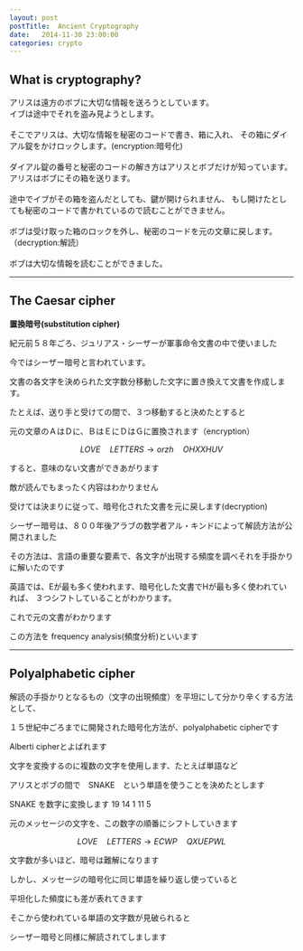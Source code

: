 ```yaml
---
layout: post
postTitle:  Ancient Cryptography
date:   2014-11-30 23:00:00
categories: crypto 
---
```


## What is cryptography?

<div class="row">
	<div class="col-sm-5">
		<div id="svg01"></div>
	</div>
	<div class="col-sm-7">
		アリスは遠方のボブに大切な情報を送ろうとしています。<br>
		イブは途中でそれを盗み見ようとします。<br><br>
		そこでアリスは、大切な情報を秘密のコードで書き、箱に入れ、
		その箱にダイアル錠をかけロックします。(encryption:暗号化)<br><br>
		ダイアル錠の番号と秘密のコードの解き方はアリスとボブだけが知っています。<br>
		アリスはボブにその箱を送ります。<br><br>
		途中でイブがその箱を盗んだとしても、鍵が開けられません、
		もし開けたとしても秘密のコードで書かれているので読むことができません。<br><br>
		ボブは受け取った箱のロックを外し、秘密のコードを元の文章に戻します。（decryption:解読）<br><br>
		ボブは大切な情報を読むことができました。
	</div>
</div>

--------

## The Caesar cipher

__置換暗号(substitution cipher)__

紀元前５８年ごろ、ジュリアス・シーザーが軍事命令文書の中で使いました

今ではシーザー暗号と言われています。

文書の各文字を決められた文字数分移動した文字に置き換えて文書を作成します。

たとえば、送り手と受けての間で、３つ移動すると決めたとすると

元の文章のＡはＤに、ＢはＥにＤはＧに置換されます（encryption）

$$LOVE \quad LETTERS \to orzh \quad OHXXHUV$$ 

すると、意味のない文書ができあがります

敵が読んでもまったく内容はわかりません

受けては決まりに従って、暗号化された文書を元に戻します(decryption)

シーザー暗号は、８００年後アラブの数学者アル・キンドによって解読方法が公開されました

その方法は、言語の重要な要素で、各文字が出現する頻度を調べそれを手掛かりに解いたのです

英語では、Eが最も多く使われます、暗号化した文書でHが最も多く使われていれば、
３つシフトしていることがわかります。

これで元の文書がわかります

この方法を frequency analysis(頻度分析)といいます

-------

## Polyalphabetic cipher

解読の手掛かりとなるもの（文字の出現頻度）を平坦にして分かり辛くする方法として、

１５世紀中ごろまでに開発された暗号化方法が、polyalphabetic cipherです

Alberti cipherとよばれます

文字を変換するのに複数の文字を使用します、たとえば単語など

アリスとボブの間で　SNAKE　という単語を使うことを決めたとします

SNAKE を数字に変換します 19 14 1 11 5

元のメッセージの文字を、この数字の順番にシフトしていきます

$$LOVE \quad LETTERS \to ECWP \quad QXUEPWL$$

文字数が多いほど、暗号は難解になります

しかし、メッセージの暗号化に同じ単語を繰り返し使っていると

平坦化した頻度にも差が表れてきます

そこから使われている単語の文字数が見破られると

シーザー暗号と同様に解読されてしまします









<script type="text/javascript" src="http://cdn.mathjax.org/mathjax/latest/MathJax.js?config=TeX-AMS-MML_SVG"></script>
<script src="http://d3js.org/d3.v3.min.js" charset="utf-8"></script>
<script src="{{site.url}}/js/d3draws.js" charset="utf-8"></script>

<script>

  var height = 400;
  var width = 400;
  

/**  */
  var svg01 = d3.select("#svg01")
                .append("svg")
                .attr("height",height)
                .attr("width",width)
                .style("background","#000");


  // line
  var rectData01 = [
    {"x":170,"y":75,"width":60,"height":50,"stroke":"#f0f" },
    {"x":40,"y":275,"width":60,"height":50,"stroke":"lime" },
    {"x":300,"y":275,"width":60,"height":50,"stroke":"lime" }
  ];
  drawRect(svg01,rectData01);

  // vector
  var vecData01 = [
    {
      "x1":100,
      "y1":300,
      "x2":300,
      "y2":300,
      "stroke":"#ff0",
      "strokeWidth":4
    },
    {
      "x1":200,
      "y1":300,
      "x2":200,
      "y2":125,
      "stroke":"#f0f",
      "strokeWidth":3
    }
  ];
  drawVectorB(svg01,vecData01);

  // TEXT
  var textData01 = [
    {"x":200,"y":110,
    	"text":"イブ",
    	"stroke":"#fff",
    	"fontSize":"20px",
    	"anchor":"middle"},
    {"x":70,"y":310,
    	"text":"アリス",
    	"stroke":"#fff",
    	"fontSize":"20px",
    	"anchor":"middle"},
    {"x":330,"y":310,
    	"text":"ボブ",
    	"stroke":"#fff",
    	"fontSize":"20px",
    	"anchor":"middle"},
  ];
  drawText(svg01,textData01);

</script>
